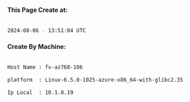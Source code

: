 
   
#### This Page Create at:

```bash

2024-08-06 - 13:51:04 UTC

```

#### Create By Machine:

```bash

Host Name : fv-az768-106

platform  : Linux-6.5.0-1025-azure-x86_64-with-glibc2.35

Ip Local  : 10.1.0.19

```

